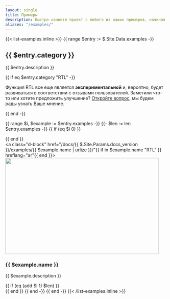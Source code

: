 ```yaml
---
layout: single
title: Примеры
description: Быстро начните проект с любого из наших примеров, начиная от использования частей фреймворка и заканчивая настраиваемыми компонентами и макетами.
aliases: "/examples/"
---
```


{{< list-examples.inline >}}
{{ range $entry := $.Site.Data.examples -}}
  <h2 id="{{ $entry.slug }}">{{ $entry.category }}</h2>
  <p>{{ $entry.description }}</p>
  {{ if eq $entry.category "RTL" -}}
    <div class="bd-callout bd-callout-warning">
      <p>Функция RTL все еще является <strong>экспериментальной</strong> и, вероятно, будет развиваться в соответствии с отзывами пользователей. Заметили что-то или хотите предложить улучшение? <a href="{{ $.Site.Params.repo }}/issues/new">Откройте вопрос</a>, мы будем рады узнать Ваше мнение.</p>
    </div>
  {{ end -}}

  {{ range $i, $example := $entry.examples -}}
    {{- $len := len $entry.examples -}}
    {{ if (eq $i 0) }}<div class="row">{{ end }}
      <div class="col-sm-6 col-md-4 col-xl-3 mb-3">
        <a class="d-block" href="/docs/{{ $.Site.Params.docs_version }}/examples/{{ $example.name | urlize }}/"{{ if in $example.name "RTL" }} hreflang="ar"{{ end }}>
          <img class="img-thumbnail mb-3" srcset="/docs/{{ $.Site.Params.docs_version }}/assets/img/examples/{{ $example.name | urlize }}.png,
                                                  /docs/{{ $.Site.Params.docs_version }}/assets/img/examples/{{ $example.name | urlize }}@2x.png 2x"
                                          src="/docs/{{ $.Site.Params.docs_version }}/assets/img/examples/{{ $example.name | urlize }}.png"
                                          alt=""
                                          width="480" height="300"
                                          loading="lazy">
          <h3 class="h5 mb-1">{{ $example.name }}</h3>
        </a>
        <p class="text-muted">{{ $example.description }}</p>
      </div>
    {{ if (eq (add $i 1) $len) }}</div>{{ end }}
  {{ end -}}
{{ end -}}
{{< /list-examples.inline >}}
